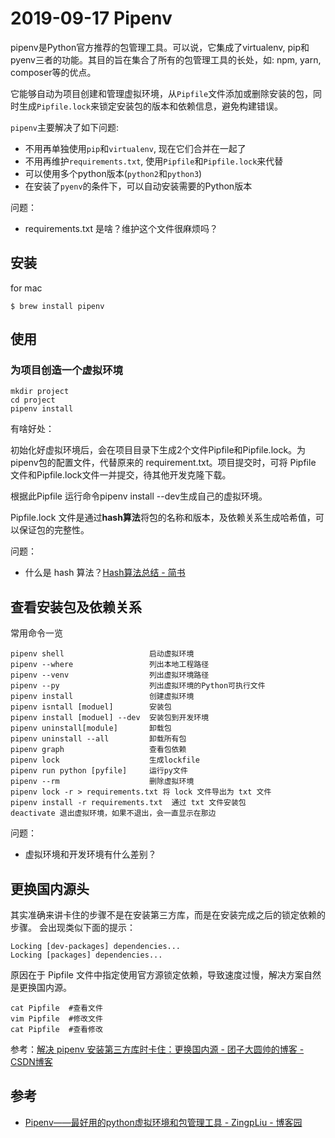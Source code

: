 # 2019-09-17 Pipenv 

pipenv是Python官方推荐的包管理工具。可以说，它集成了virtualenv, pip和pyenv三者的功能。其目的旨在集合了所有的包管理工具的长处，如: npm, yarn, composer等的优点。

它能够自动为项目创建和管理虚拟环境，从`Pipfile`文件添加或删除安装的包，同时生成`Pipfile.lock`来锁定安装包的版本和依赖信息，避免构建错误。

`pipenv`主要解决了如下问题:

- 不用再单独使用`pip`和`virtualenv`, 现在它们合并在一起了
- 不用再维护`requirements.txt`, 使用`Pipfile`和`Pipfile.lock`来代替
- 可以使用多个python版本(`python2`和`python3`)
- 在安装了`pyenv`的条件下，可以自动安装需要的Python版本

问题：

- requirements.txt 是啥？维护这个文件很麻烦吗？

## 安装

for  mac

    $ brew install pipenv

## 使用

### 为项目创造一个虚拟环境

```
mkdir project
cd project
pipenv install
```

有啥好处：

初始化好虚拟环境后，会在项目目录下生成2个文件Pipfile和Pipfile.lock。为pipenv包的配置文件，代替原来的 requirement.txt。项目提交时，可将 Pipfile 文件和Pipfile.lock文件一并提交，待其他开发克隆下载。

根据此Pipfile 运行命令pipenv install --dev生成自己的虚拟环境。

Pipfile.lock 文件是通过**hash算法**将包的名称和版本，及依赖关系生成哈希值，可以保证包的完整性。

问题：

- 什么是 hash 算法？[Hash算法总结 - 简书](https://www.jianshu.com/p/bf1d7eee28d0)

## 查看安装包及依赖关系

常用命令一览

```
pipenv shell                   启动虚拟环境
pipenv --where                 列出本地工程路径
pipenv --venv                  列出虚拟环境路径
pipenv --py                    列出虚拟环境的Python可执行文件
pipenv install                 创建虚拟环境
pipenv isntall [moduel]        安装包
pipenv install [moduel] --dev  安装包到开发环境
pipenv uninstall[module]       卸载包
pipenv uninstall --all         卸载所有包
pipenv graph                   查看包依赖
pipenv lock                    生成lockfile
pipenv run python [pyfile]     运行py文件
pipenv --rm                    删除虚拟环境
pipenv lock -r > requirements.txt 将 lock 文件导出为 txt 文件
pipenv install -r requirements.txt  通过 txt 文件安装包
deactivate 退出虚拟环境，如果不退出，会一直显示在那边
```
问题：

- 虚拟环境和开发环境有什么差别？

## 更换国内源头

其实准确来讲卡住的步骤不是在安装第三方库，而是在安装完成之后的锁定依赖的步骤。
会出现类似下面的提示：
```
Locking [dev-packages] dependencies...
Locking [packages] dependencies...
```
原因在于 Pipfile 文件中指定使用官方源锁定依赖，导致速度过慢，解决方案自然是更换国内源。

```
cat Pipfile  #查看文件
vim Pipfile  #修改文件
cat Pipfile  #查看修改
```

参考：[解决 pipenv 安装第三方库时卡住：更换国内源 - 团子大圆帅的博客 - CSDN博客](https://blog.csdn.net/jpch89/article/details/81952416)

## 参考

- [Pipenv——最好用的python虚拟环境和包管理工具 - ZingpLiu - 博客园](https://www.cnblogs.com/zingp/p/8525138.html#_label1)

